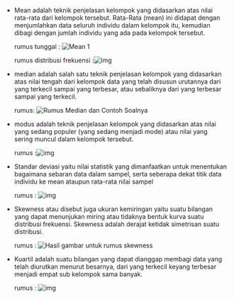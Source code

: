 - Mean adalah teknik penjelasan kelompok yang didasarkan atas nilai rata-rata dari kelompok tersebut. Rata-Rata (mean) ini didapat dengan menjumlahkan data seluruh individu dalam kelompok itu, kemudian dibagi dengan jumlah individu yang ada pada kelompok tersebut.

  rumus tunggal :  ![Mean 1](https://fevridwicahyani.files.wordpress.com/2014/03/mean-1.png?w=300&h=127)

  rumus distribusi frekuensi :![img](https://materibelajar.co.id/wp-content/uploads/2019/02/xs2.jpg)

- median adalah salah satu teknik penjelasan kelompok yang didasarkan atas nilai tengah dari kelompok data yang telah disusun urutannya dari yang terkecil sampai yang terbesar, atau sebaliknya dari yang terbesar sampai yang terkecil.

  rumus: ![Rumus Median dan Contoh Soalnya](http://3.bp.blogspot.com/-l0IOw_sojfI/VdRvj_RzRyI/AAAAAAAAAEI/-7teFbrxLJg/s400/median1.png)

- modus adalah teknik penjelasan kelompok yang didasarkan atas nilai yang sedang populer (yang sedang menjadi mode) atau nilai yang sering muncul dalam kelompok tersebut.

  rumus :![img](https://materibelajar.co.id/wp-content/uploads/2019/02/xs6.jpg)

- Standar deviasi yaitu nilai statistik yang dimanfaatkan untuk menentukan bagaimana sebaran data dalam sampel, serta seberapa dekat titik data individu ke mean ataupun rata-rata nilai sampel

  rumus : ![img](http://www.smppgrisatubdl.com/wp-content/uploads/2015/01/varian-and-dev.jpg)

- Skewness atau disebut juga ukuran kemiringan yaitu suatu bilangan yang dapat menunjukan miring atau tidaknya bentuk kurva suatu distribusi frekuensi. Skewness adalah derajat ketidak simetrisan suatu distribusi.

  rumus : ![Hasil gambar untuk rumus skewness](https://slideplayer.info/slide/12430071/74/images/5/Metode+Karl+Pearson+Rumus+SK+%3A+Skewness+S+%3A+Standar+deviasi+X+%3A+Mean.jpg)

- Kuartil adalah suatu bilangan yang dapat dianggap membagi data yang telah diurutkan menurut besarnya, dari yang terkecil keyang terbesar menjadi empat sub kelompok sama banyak.

  rumus : ![img](https://3.bp.blogspot.com/-Iwwq9ReM2MM/UDtLiCCd1VI/AAAAAAAABd4/V30Su3Y0XhY/s320/uk-letak2.gif)